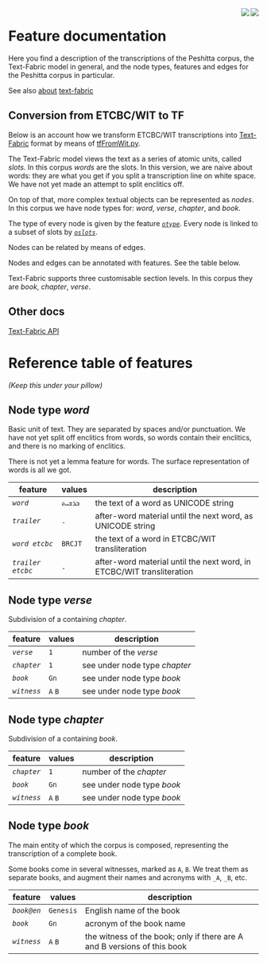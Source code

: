 <img src="images/etcbc.png" align="right"/>
<img src="images/tf.png" align="right"/>

Feature documentation
=====================

Here you find a description of the transcriptions of the Peshitta corpus, the
Text-Fabric model in general, and the node types, features and edges for the
Peshitta corpus in particular.

See also [about](about.md) [text-fabric](textfabric.md)

Conversion from ETCBC/WIT to TF
---------------------------------

Below is an account how we transform ETCBC/WIT transcriptions into
[Text-Fabric](https://dans-labs.github.io/text-fabric/tf) format by means of
[tfFromWit.py](../programs/tfFromWit.py).

The Text-Fabric model views the text as a series of atomic units, called
*slots*. In this corpus *words* are the slots.
In this version, we are naive about words: they are what you get if you split
a transcription line on white space. We have not yet made an attempt to split
enclitics off.

On top of that, more complex textual objects can be represented as *nodes*. In
this corpus we have node types for: *word*, *verse*,
*chapter*, and *book*.

The type of every node is given by the feature
[*`otype`*](https://annotation.github.io/text-fabric/tf/cheatsheet.html#special-node-feature-otype).
Every node is linked to a subset of slots by
[*`oslots`*](https://annotation.github.io/text-fabric/tf/cheatsheet.html#special-edge-feature-oslots).

Nodes can be related by means of edges.

Nodes and edges can be annotated with features. See the table below.

Text-Fabric supports three customisable section levels. In this corpus they are
*book*, *chapter*, *verse*.

Other docs
----------

[Text-Fabric API](https://annotation.github.io/text-fabric/tf/cheatsheet.html)

Reference table of features
===========================

*(Keep this under your pillow)*

Node type *word*
-------------------------

Basic unit of text. They are separated by spaces and/or punctuation.
We have not yet split off enclitics from words, so words contain their enclitics,
and there is no marking of enclitics.

There is not yet a lemma feature for words. The surface representation of words
is all we got.

feature | values |  description
------- | ------ | ------
*`word`* | `ܒܪܫܝܬ` | the text of a word as UNICODE string
*`trailer`* | `.` | after-word material until the next word, as UNICODE string
*`word etcbc`* | `BRCJT` | the text of a word in ETCBC/WIT transliteration
*`trailer etcbc`* | `.` | after-word material until the next word, in ETCBC/WIT transliteration

Node type *verse*
-------------------------

Subdivision of a containing *chapter*. 

feature | values | description
------- | ------ | ------
*`verse`* | `1` | number of the *verse*
*`chapter`* | `1` | see under node type *chapter*
*`book`* | `Gn` | see under node type *book*
*`witness`* | `A` `B` | see under node type *book*

Node type *chapter*
-----------------------------

Subdivision of a containing *book*.

feature | values | description
------- | ------ | ------
*`chapter`* | `1` | number of the *chapter*
*`book`* | `Gn` | see under node type *book*
*`witness`* | `A` `B` | see under node type *book*

Node type *book*
-----------------------------

The main entity of which the corpus is composed, representing the transcription
of a complete book.

Some books come in several witnesses, marked as `A`, `B`. 
We treat them as separate books, and augment their names and acronyms with `_A`, `_B`, etc.

feature | values | description
------- | ------ | ------
*`book@en`* | `Genesis` | English name of the book
*`book`* | `Gn` | acronym of the book name
*`witness`* | `A` `B` | the witness of the book; only if there are A and B versions of this book

